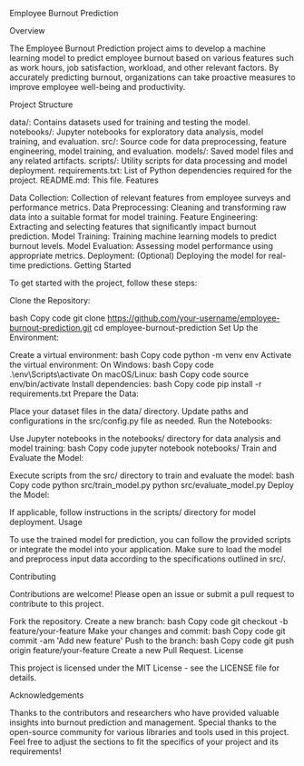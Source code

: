 Employee Burnout Prediction

Overview

The Employee Burnout Prediction project aims to develop a machine learning model to predict employee burnout based on various features such as work hours, job satisfaction, workload, and other relevant factors. By accurately predicting burnout, organizations can take proactive measures to improve employee well-being and productivity.

Project Structure

data/: Contains datasets used for training and testing the model.
notebooks/: Jupyter notebooks for exploratory data analysis, model training, and evaluation.
src/: Source code for data preprocessing, feature engineering, model training, and evaluation.
models/: Saved model files and any related artifacts.
scripts/: Utility scripts for data processing and model deployment.
requirements.txt: List of Python dependencies required for the project.
README.md: This file.
Features

Data Collection: Collection of relevant features from employee surveys and performance metrics.
Data Preprocessing: Cleaning and transforming raw data into a suitable format for model training.
Feature Engineering: Extracting and selecting features that significantly impact burnout prediction.
Model Training: Training machine learning models to predict burnout levels.
Model Evaluation: Assessing model performance using appropriate metrics.
Deployment: (Optional) Deploying the model for real-time predictions.
Getting Started

To get started with the project, follow these steps:

Clone the Repository:

bash
Copy code
git clone https://github.com/your-username/employee-burnout-prediction.git
cd employee-burnout-prediction
Set Up the Environment:

Create a virtual environment:
bash
Copy code
python -m venv env
Activate the virtual environment:
On Windows:
bash
Copy code
.\env\Scripts\activate
On macOS/Linux:
bash
Copy code
source env/bin/activate
Install dependencies:
bash
Copy code
pip install -r requirements.txt
Prepare the Data:

Place your dataset files in the data/ directory.
Update paths and configurations in the src/config.py file as needed.
Run the Notebooks:

Use Jupyter notebooks in the notebooks/ directory for data analysis and model training:
bash
Copy code
jupyter notebook notebooks/
Train and Evaluate the Model:

Execute scripts from the src/ directory to train and evaluate the model:
bash
Copy code
python src/train_model.py
python src/evaluate_model.py
Deploy the Model:

If applicable, follow instructions in the scripts/ directory for model deployment.
Usage

To use the trained model for prediction, you can follow the provided scripts or integrate the model into your application. Make sure to load the model and preprocess input data according to the specifications outlined in src/.

Contributing

Contributions are welcome! Please open an issue or submit a pull request to contribute to this project.

Fork the repository.
Create a new branch:
bash
Copy code
git checkout -b feature/your-feature
Make your changes and commit:
bash
Copy code
git commit -am 'Add new feature'
Push to the branch:
bash
Copy code
git push origin feature/your-feature
Create a new Pull Request.
License

This project is licensed under the MIT License - see the LICENSE file for details.

Acknowledgements

Thanks to the contributors and researchers who have provided valuable insights into burnout prediction and management.
Special thanks to the open-source community for various libraries and tools used in this project.
Feel free to adjust the sections to fit the specifics of your project and its requirements!





